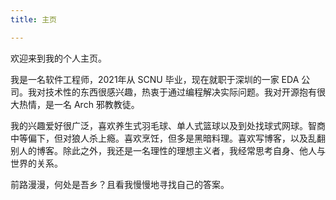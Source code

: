 ```yaml
---
title: 主页

---
```


欢迎来到我的个人主页。

我是一名软件工程师，2021年从 SCNU 毕业，现在就职于深圳的一家 EDA 公司。我对技术性的东西很感兴趣，热衷于通过编程解决实际问题。我对开源抱有很大热情，是一名 Arch 邪教教徒。

我的兴趣爱好很广泛，喜欢养生式羽毛球、单人式篮球以及到处找球式网球。智商中等偏下，但对狼人杀上瘾。喜欢烹饪，但多是黑暗料理。喜欢写博客，以及乱翻别人的博客。除此之外，我还是一名理性的理想主义者，我经常思考自身、他人与世界的关系。

前路漫漫，何处是吾乡？且看我慢慢地寻找自己的答案。

